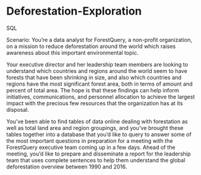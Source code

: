 # Deforestation-Exploration
SQL

Scenario:
You’re a data analyst for ForestQuery, a non-profit organization, 
on a mission to reduce deforestation around the world which raises awareness about this important environmental topic.

Your executive director and her leadership team members are looking to understand which countries and regions around the world
seem to have forests that have been shrinking in size, and also which countries and regions have the most significant forest area, 
both in terms of amount and percent of total area. The hope is that these findings can help inform initiatives, communications, 
and personnel allocation to achieve the largest impact with the precious few resources that the organization has at its disposal.

You’ve been able to find tables of data online dealing with forestation as well as total land area and region groupings, 
and you’ve brought these tables together into a database that you’d like to query to answer some of the most important questions 
in preparation for a meeting with the ForestQuery executive team coming up in a few days. Ahead of the meeting, you’d like to prepare 
and disseminate a report for the leadership team that uses complete sentences to help them understand the global deforestation overview 
between 1990 and 2016.
